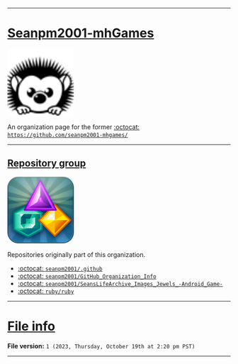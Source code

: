 
***

# [Seanpm2001-mhGames](#Seanpm2001-mhGames)

<img src="MHGames_Logo.png" alt="MHGames logo failed to load" title="MHGames logo" width="150" height="150"> <!-- Stretched from 61x60 !-->

An organization page for the former [:octocat: `https://github.com/seanpm2001-mhgames/`](https://github.com/seanpm2001/GitHub_Organization_Info/tree/main/AdditionalInfo/1/Seanpm2001-mhgames/)

***

## [Repository group](#Repository-group)

<img src="Jewels_AppLogo.png" alt="Jewels app logo failed to load" title="Jewels logo" width="150" height="150">

Repositories originally part of this organization.

- [:octocat: `seanpm2001/.github`](https://github.com/seanpm2001/.github/)
- [:octocat: `seanpm2001/GitHub_Organization_Info`](https://github.com/seanpm2001/GitHub_Organization_Info/)
- [:octocat: `seanpm2001/SeansLifeArchive_Images_Jewels_-Android_Game-`](https://github.com/seanpm2001/SeansLifeArchive_Images_Jewels_-Android_Game-)
- [:octocat: `ruby/ruby`](https://github.com/ruby/ruby/)

***

# [File info](#File-info)

**File version:** `1 (2023, Thursday, October 19th at 2:20 pm PST)`

***

